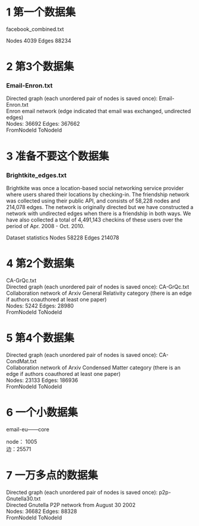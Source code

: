
# 1     第一个数据集

facebook_combined.txt   


Nodes 4039
Edges 88234


# 2    第3个数据集
###  Email-Enron.txt


Directed graph (each unordered pair of nodes is saved once): Email-Enron.txt   
Enron email network (edge indicated that email was exchanged, undirected edges)  
Nodes: 36692 Edges: 367662  
FromNodeId	ToNodeId  




#  3   准备不要这个数据集

###  Brightkite_edges.txt   

Brightkite was once a location-based social networking service provider where users shared their locations by checking-in. The friendship network was collected using their public API, and consists of 58,228 nodes and 214,078 edges. The network is originally directed but we have constructed a network with undirected edges when there is a friendship in both ways. We have also collected a total of 4,491,143 checkins of these users over the period of Apr. 2008 - Oct. 2010.   


Dataset statistics
Nodes	58228
Edges	214078


#  4     第2个数据集
CA-GrQc.txt  
 Directed graph (each unordered pair of nodes is saved once): CA-GrQc.txt   
 Collaboration network of Arxiv General Relativity category (there is an edge if authors coauthored at least one paper)  
 Nodes: 5242 Edges: 28980   
 FromNodeId	ToNodeId  
 
 #  5  第4个数据集
 
Directed graph (each unordered pair of nodes is saved once): CA-CondMat.txt   
Collaboration network of Arxiv Condensed Matter category (there is an edge if authors coauthored at least one paper)   
Nodes: 23133 Edges: 186936  
FromNodeId	ToNodeId  


#  6  一个小数据集

email-eu——core

node： 1005  
边：25571


#  7  一万多点的数据集

Directed graph (each unordered pair of nodes is saved once): p2p-Gnutella30.txt   
Directed Gnutella P2P network from August 30 2002  
Nodes: 36682 Edges: 88328  
FromNodeId	ToNodeId  
